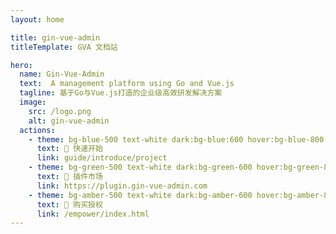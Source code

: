 ```yaml
---
layout: home

title: gin-vue-admin
titleTemplate: GVA 文档站

hero:
  name: Gin-Vue-Admin
  text:  A management platform using Go and Vue.js
  tagline: 基于Go与Vue.js打造的企业级高效研发解决方案
  image:
    src: /logo.png
    alt: gin-vue-admin
  actions:
    - theme: bg-blue-500 text-white dark:bg-blue:600 hover:bg-blue-800
      text: 🚀 快速开始
      link: guide/introduce/project
    - theme: bg-green-500 text-white dark:bg-green-600 hover:bg-green-800 
      text: 🛒 插件市场
      link: https://plugin.gin-vue-admin.com
    - theme: bg-amber-500 text-white dark:bg-amber-600 hover:bg-amber-800
      text: 🥇 购买授权
      link: /empower/index.html
---
```

<script setup>
import HomeCompanyGroup from '.vitepress/theme/components/HomeCompanyGroup.vue';
import HomeCenterAd from '.vitepress/theme/components/HomeCenterAd.vue';
import Quicks from ".vitepress/theme/components/quicks.vue";
import Liuliang from ".vitepress/theme/components/liuliang.vue";
</script>
<Quicks/>
<Liuliang></Liuliang>
<HomeCompanyGroup/>


[//]: # (<IndexMounted />)
